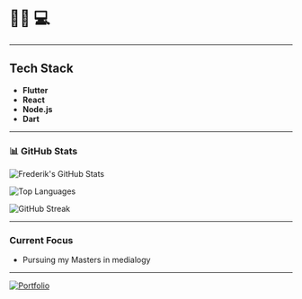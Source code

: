 # 👊🏽 💻

---

## Tech Stack

- **Flutter**
- **React**
- **Node.js**
- **Dart**



---

### 📊 GitHub Stats

![Frederik's GitHub Stats](https://github-readme-stats.vercel.app/api?username=Frederikmahipal&show_icons=true&theme=radical&hide_border=true)

![Top Languages](https://github-readme-stats.vercel.app/api/top-langs/?username=Frederikmahipal&layout=compact&theme=radical&hide_border=true)

![GitHub Streak](https://streak-stats.demolab.com?user=Frederikmahipal&theme=radical&hide_border=true)

---

### Current Focus
- Pursuing my Masters in medialogy
---

[![Portfolio](https://img.shields.io/badge/Portfolio-000000?style=for-the-badge&logo=About.me&logoColor=white)](https://jeglederefterjob.nu)
